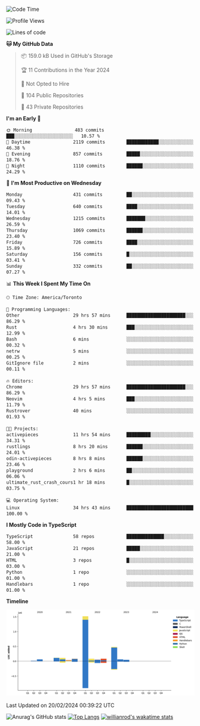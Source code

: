 <!--START_SECTION:waka-->
![Code Time](http://img.shields.io/badge/Code%20Time-1%2C211%20hrs%2010%20mins-blue)

![Profile Views](http://img.shields.io/badge/Profile%20Views-1-blue)

![Lines of code](https://img.shields.io/badge/From%20Hello%20World%20I%27ve%20Written-2.7%20million%20lines%20of%20code-blue)

**🐱 My GitHub Data** 

> 📦 159.0 kB Used in GitHub's Storage 
 > 
> 🏆 11 Contributions in the Year 2024
 > 
> 🚫 Not Opted to Hire
 > 
> 📜 104 Public Repositories 
 > 
> 🔑 43 Private Repositories 
 > 
**I'm an Early 🐤** 

```text
🌞 Morning                483 commits         ███░░░░░░░░░░░░░░░░░░░░░░   10.57 % 
🌆 Daytime                2119 commits        ████████████░░░░░░░░░░░░░   46.38 % 
🌃 Evening                857 commits         █████░░░░░░░░░░░░░░░░░░░░   18.76 % 
🌙 Night                  1110 commits        ██████░░░░░░░░░░░░░░░░░░░   24.29 % 
```
📅 **I'm Most Productive on Wednesday** 

```text
Monday                   431 commits         ██░░░░░░░░░░░░░░░░░░░░░░░   09.43 % 
Tuesday                  640 commits         ████░░░░░░░░░░░░░░░░░░░░░   14.01 % 
Wednesday                1215 commits        ███████░░░░░░░░░░░░░░░░░░   26.59 % 
Thursday                 1069 commits        ██████░░░░░░░░░░░░░░░░░░░   23.40 % 
Friday                   726 commits         ████░░░░░░░░░░░░░░░░░░░░░   15.89 % 
Saturday                 156 commits         █░░░░░░░░░░░░░░░░░░░░░░░░   03.41 % 
Sunday                   332 commits         ██░░░░░░░░░░░░░░░░░░░░░░░   07.27 % 
```


📊 **This Week I Spent My Time On** 

```text
🕑︎ Time Zone: America/Toronto

💬 Programming Languages: 
Other                    29 hrs 57 mins      ██████████████████████░░░   86.29 % 
Rust                     4 hrs 30 mins       ███░░░░░░░░░░░░░░░░░░░░░░   12.99 % 
Bash                     6 mins              ░░░░░░░░░░░░░░░░░░░░░░░░░   00.32 % 
netrw                    5 mins              ░░░░░░░░░░░░░░░░░░░░░░░░░   00.25 % 
GitIgnore file           2 mins              ░░░░░░░░░░░░░░░░░░░░░░░░░   00.11 % 

🔥 Editors: 
Chrome                   29 hrs 57 mins      ██████████████████████░░░   86.29 % 
Neovim                   4 hrs 5 mins        ███░░░░░░░░░░░░░░░░░░░░░░   11.79 % 
Rustrover                40 mins             ░░░░░░░░░░░░░░░░░░░░░░░░░   01.93 % 

🐱‍💻 Projects: 
activepieces             11 hrs 54 mins      █████████░░░░░░░░░░░░░░░░   34.31 % 
rustlings                8 hrs 20 mins       ██████░░░░░░░░░░░░░░░░░░░   24.01 % 
odin-activepieces        8 hrs 8 mins        ██████░░░░░░░░░░░░░░░░░░░   23.46 % 
playground               2 hrs 6 mins        ██░░░░░░░░░░░░░░░░░░░░░░░   06.06 % 
ultimate_rust_crash_cours1 hr 18 mins        █░░░░░░░░░░░░░░░░░░░░░░░░   03.75 % 

💻 Operating System: 
Linux                    34 hrs 43 mins      █████████████████████████   100.00 % 
```

**I Mostly Code in TypeScript** 

```text
TypeScript               58 repos            ██████████████░░░░░░░░░░░   58.00 % 
JavaScript               21 repos            █████░░░░░░░░░░░░░░░░░░░░   21.00 % 
HTML                     3 repos             █░░░░░░░░░░░░░░░░░░░░░░░░   03.00 % 
Python                   1 repo              ░░░░░░░░░░░░░░░░░░░░░░░░░   01.00 % 
Handlebars               1 repo              ░░░░░░░░░░░░░░░░░░░░░░░░░   01.00 % 
```



**Timeline**

![Lines of Code chart](https://raw.githubusercontent.com/wise-introvert/wise-introvert/master/assets/bar_graph.png)


 Last Updated on 20/02/2024 00:39:22 UTC
<!--END_SECTION:waka-->

![Anurag's GitHub stats](https://github-readme-stats.vercel.app/api?username=wise-introvert&count_private=true&show_icons=true)
[![Top Langs](https://github-readme-stats.vercel.app/api/top-langs/?username=wise-introvert&langs_count=10)](https://github.com/anuraghazra/github-readme-stats)
[![willianrod's wakatime stats](https://github-readme-stats.vercel.app/api/wakatime?username=wiseintrovert)](https://github.com/anuraghazra/github-readme-stats)
